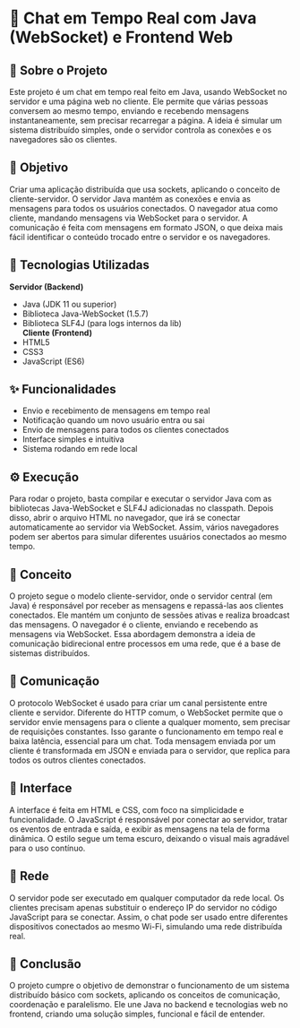 # 💬 Chat em Tempo Real com Java (WebSocket) e Frontend Web
## 📖 Sobre o Projeto
Este projeto é um chat em tempo real feito em Java, usando WebSocket no servidor e uma página web no cliente. Ele permite que várias pessoas conversem ao mesmo tempo, enviando e recebendo mensagens instantaneamente, sem precisar recarregar a página. A ideia é simular um sistema distribuído simples, onde o servidor controla as conexões e os navegadores são os clientes.
## 🎯 Objetivo
Criar uma aplicação distribuída que usa sockets, aplicando o conceito de cliente-servidor. O servidor Java mantém as conexões e envia as mensagens para todos os usuários conectados. O navegador atua como cliente, mandando mensagens via WebSocket para o servidor. A comunicação é feita com mensagens em formato JSON, o que deixa mais fácil identificar o conteúdo trocado entre o servidor e os navegadores.
## 🚀 Tecnologias Utilizadas
**Servidor (Backend)**  
- Java (JDK 11 ou superior)  
- Biblioteca Java-WebSocket (1.5.7)  
- Biblioteca SLF4J (para logs internos da lib)  
**Cliente (Frontend)**  
- HTML5  
- CSS3  
- JavaScript (ES6)
## ✨ Funcionalidades
- Envio e recebimento de mensagens em tempo real  
- Notificação quando um novo usuário entra ou sai  
- Envio de mensagens para todos os clientes conectados  
- Interface simples e intuitiva  
- Sistema rodando em rede local
## ⚙️ Execução
Para rodar o projeto, basta compilar e executar o servidor Java com as bibliotecas Java-WebSocket e SLF4J adicionadas no classpath. Depois disso, abrir o arquivo HTML no navegador, que irá se conectar automaticamente ao servidor via WebSocket. Assim, vários navegadores podem ser abertos para simular diferentes usuários conectados ao mesmo tempo.
## 🧠 Conceito
O projeto segue o modelo cliente-servidor, onde o servidor central (em Java) é responsável por receber as mensagens e repassá-las aos clientes conectados. Ele mantém um conjunto de sessões ativas e realiza broadcast das mensagens. O navegador é o cliente, enviando e recebendo as mensagens via WebSocket. Essa abordagem demonstra a ideia de comunicação bidirecional entre processos em uma rede, que é a base de sistemas distribuídos.
## 📡 Comunicação
O protocolo WebSocket é usado para criar um canal persistente entre cliente e servidor. Diferente do HTTP comum, o WebSocket permite que o servidor envie mensagens para o cliente a qualquer momento, sem precisar de requisições constantes. Isso garante o funcionamento em tempo real e baixa latência, essencial para um chat. Toda mensagem enviada por um cliente é transformada em JSON e enviada para o servidor, que replica para todos os outros clientes conectados.
## 🎨 Interface
A interface é feita em HTML e CSS, com foco na simplicidade e funcionalidade. O JavaScript é responsável por conectar ao servidor, tratar os eventos de entrada e saída, e exibir as mensagens na tela de forma dinâmica. O estilo segue um tema escuro, deixando o visual mais agradável para o uso contínuo.
## 🔐 Rede
O servidor pode ser executado em qualquer computador da rede local. Os clientes precisam apenas substituir o endereço IP do servidor no código JavaScript para se conectar. Assim, o chat pode ser usado entre diferentes dispositivos conectados ao mesmo Wi-Fi, simulando uma rede distribuída real.
## 🧩 Conclusão
O projeto cumpre o objetivo de demonstrar o funcionamento de um sistema distribuído básico com sockets, aplicando os conceitos de comunicação, coordenação e paralelismo. Ele une Java no backend e tecnologias web no frontend, criando uma solução simples, funcional e fácil de entender.
